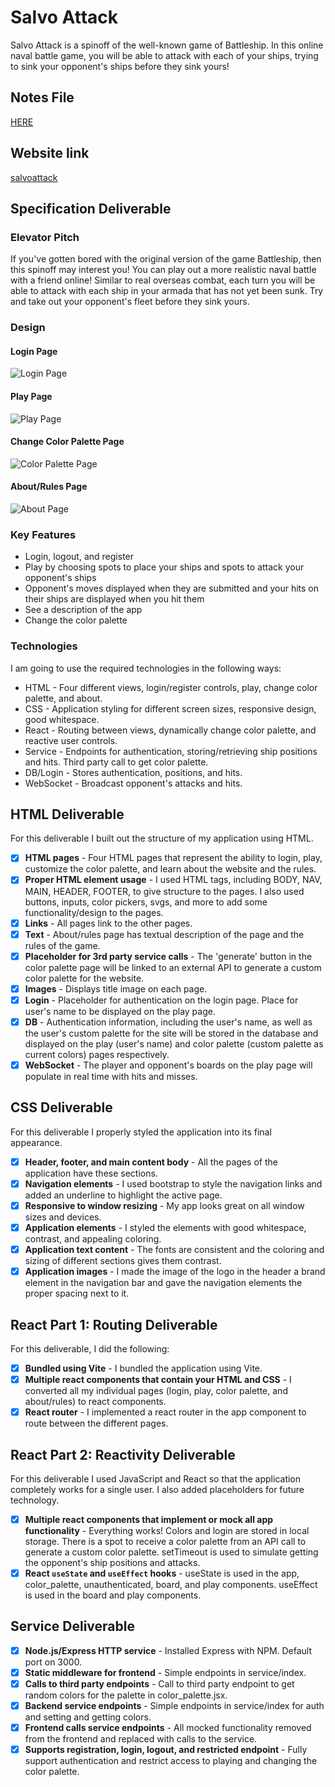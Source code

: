 # Salvo Attack
Salvo Attack is a spinoff of the well-known game of Battleship. In this online naval battle game, you will be able to attack with each of your ships, trying to sink your opponent's ships before they sink yours!

## Notes File
[HERE](notes.md)

## Website link
[salvoattack](https://startup.salvoattack.click)

## Specification Deliverable
### Elevator Pitch
If you've gotten bored with the original version of the game Battleship, then this spinoff may interest you! You can play out a more realistic naval battle with a friend online! Similar to real overseas combat, each turn you will be able to attack with each ship in your armada that has not yet been sunk. Try and take out your opponent's fleet before they sink yours.

### Design
#### Login Page
![Login Page](public/LoginPageDesign.PNG)
#### Play Page
![Play Page](public/PlayPageDesign.PNG)
#### Change Color Palette Page
![Color Palette Page](public/ColorPalettePageDesign.PNG)
#### About/Rules Page
![About Page](public/AboutPageDesign.PNG)

### Key Features
- Login, logout, and register
- Play by choosing spots to place your ships and spots to attack your opponent's ships
- Opponent's moves displayed when they are submitted and your hits on their ships are displayed when you hit them
- See a description of the app
- Change the color palette

### Technologies
I am going to use the required technologies in the following ways:

- HTML - Four different views, login/register controls, play, change color palette, and about.
- CSS - Application styling for different screen sizes, responsive design, good whitespace.
- React - Routing between views, dynamically change color palette, and reactive user controls.
- Service - Endpoints for authentication, storing/retrieving ship positions and hits. Third party call to get color palette.
- DB/Login - Stores authentication, positions, and hits.
- WebSocket - Broadcast opponent's attacks and hits.

## HTML Deliverable
For this deliverable I built out the structure of my application using HTML.

- [x] **HTML pages** - Four HTML pages that represent the ability to login, play, customize the color palette, and learn about the website and the rules.
- [x] **Proper HTML element usage** - I used HTML tags, including BODY, NAV, MAIN, HEADER, FOOTER, to give structure to the pages. I also used buttons, inputs, color pickers, svgs, and more to add some functionality/design to the pages.
- [x] **Links** - All pages link to the other pages.
- [x] **Text** - About/rules page has textual description of the page and the rules of the game.
- [x] **Placeholder for 3rd party service calls** - The 'generate' button in the color palette page will be linked to an external API to generate a custom color palette for the website.
- [x] **Images** - Displays title image on each page.
- [x] **Login** - Placeholder for authentication on the login page. Place for user's name to be displayed on the play page.
- [x] **DB** - Authentication information, including the user's name, as well as the user's custom palette for the site will be stored in the database and displayed on the play (user's name) and color palette (custom palette as current colors) pages respectively.
- [x] **WebSocket** - The player and opponent's boards on the play page will populate in real time with hits and misses.

## CSS Deliverable
For this deliverable I properly styled the application into its final appearance.

- [x] **Header, footer, and main content body** - All the pages of the application have these sections.
- [x] **Navigation elements** - I used bootstrap to style the navigation links and added an underline to highlight the active page.
- [x] **Responsive to window resizing** - My app looks great on all window sizes and devices.
- [x] **Application elements** - I styled the elements with good whitespace, contrast, and appealing coloring.
- [x] **Application text content** - The fonts are consistent and the coloring and sizing of different sections gives them contrast.
- [x] **Application images** - I made the image of the logo in the header a brand element in the navigation bar and gave the navigation elements the proper spacing next to it.

## React Part 1: Routing Deliverable
For this deliverable, I did the following:

- [x] **Bundled using Vite** - I bundled the application using Vite.
- [x] **Multiple react components that contain your HTML and CSS** - I converted all my individual pages (login, play, color palette, and about/rules) to react components.
- [x] **React router** - I implemented a react router in the app component to route between the different pages.

## React Part 2: Reactivity Deliverable
For this deliverable I used JavaScript and React so that the application completely works for a single user. I also added placeholders for future technology.

- [x] **Multiple react components that implement or mock all app functionality** - Everything works! Colors and login are stored in local storage. There is a spot to receive a color palette from an API call to generate a custom color palette. setTimeout is used to simulate getting the opponent's ship positions and attacks.
- [x] **React `useState` and `useEffect` hooks** - useState is used in the app, color_palette, unauthenticated, board, and play components. useEffect is used in the board and play components.

## Service Deliverable

- [x] **Node.js/Express HTTP service** - Installed Express with NPM. Default port on 3000.
- [x] **Static middleware for frontend** - Simple endpoints in service/index.
- [x] **Calls to third party endpoints** - Call to third party endpoint to get random colors for the palette in color_palette.jsx.
- [x] **Backend service endpoints** - Simple endpoints in service/index for auth and setting and getting colors.
- [x] **Frontend calls service endpoints** - All mocked functionality removed from the frontend and replaced with calls to the service.
- [x] **Supports registration, login, logout, and restricted endpoint** - Fully support authentication and restrict access to playing and changing the color palette.